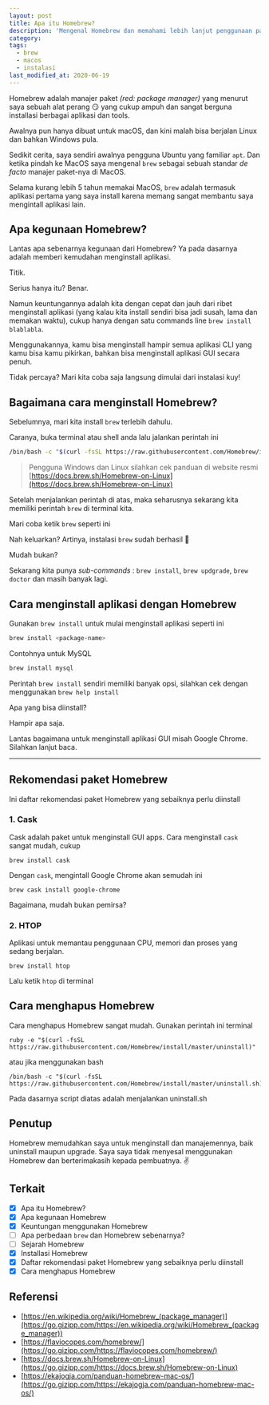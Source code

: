 ```yaml
---
layout: post
title: Apa itu Homebrew?
description: 'Mengenal Homebrew dan memahami lebih lanjut penggunaan package manager Homebrew secara praktis dan mudah.'
category:
tags:
  - brew
  - macos
  - instalasi
last_modified_at: 2020-06-19
---
```


Homebrew adalah manajer paket *(red: package manager)* yang menurut saya sebuah alat perang :smirk: yang cukup ampuh dan sangat berguna installasi berbagai aplikasi dan tools.

Awalnya pun hanya dibuat untuk macOS, dan kini malah bisa berjalan Linux dan bahkan Windows pula.

Sedikit cerita, saya sendiri awalnya pengguna Ubuntu yang familiar `apt`. Dan ketika pindah ke MacOS saya mengenal `brew` sebagai sebuah standar *de facto* manajer paket-nya di MacOS.

Selama kurang lebih 5 tahun memakai MacOS, `brew` adalah termasuk aplikasi pertama yang saya install karena memang sangat membantu saya mengintall aplikasi lain.

## Apa kegunaan Homebrew?

Lantas apa sebenarnya kegunaan dari Homebrew? Ya pada dasarnya adalah memberi kemudahan menginstall aplikasi.

Titik.

Serius hanya itu? Benar.

Namun keuntungannya adalah kita dengan cepat dan jauh dari ribet menginstall aplikasi (yang kalau kita install sendiri bisa jadi susah, lama dan memakan waktu), cukup hanya dengan satu commands line `brew install blablabla`.

Menggunakannya, kamu bisa menginstall hampir semua aplikasi CLI yang kamu bisa kamu pikirkan, bahkan bisa menginstall aplikasi GUI secara penuh.

Tidak percaya? Mari kita coba saja langsung dimulai dari instalasi kuy!

## Bagaimana cara menginstall Homebrew?

Sebelumnya, mari kita install `brew` terlebih dahulu.

Caranya, buka terminal atau shell anda lalu jalankan perintah ini

```sh
/bin/bash -c "$(curl -fsSL https://raw.githubusercontent.com/Homebrew/install/master/install.sh)"
```

> Pengguna Windows dan Linux silahkan cek panduan di website resmi [https://docs.brew.sh/Homebrew-on-Linux](https://docs.brew.sh/Homebrew-on-Linux)

Setelah menjalankan perintah di atas, maka seharusnya sekarang kita memiliki perintah `brew` di terminal kita.

Mari coba ketik `brew` seperti ini

<amp-img src="/assets/post/homebrew/brew.png" width="900" height="678" layout="responsive" alt="AMP"></amp-img>

Nah keluarkan? Artinya, instalasi `brew` sudah berhasil :tada:

Mudah bukan?

Sekarang kita punya *sub-commands* : `brew install`, `brew updgrade`, `brew doctor` dan masih banyak lagi.

## Cara menginstall aplikasi dengan Homebrew

Gunakan `brew install` untuk mulai menginstall aplikasi seperti ini

```sh
brew install <package-name>
```

Contohnya untuk MySQL

```sh
brew install mysql
```

Perintah `brew install` sendiri memiliki banyak opsi, silahkan cek dengan menggunakan `brew help install`

<amp-img src="/assets/post/homebrew/brew-help-install.png" width="900" height="1272" layout="responsive" alt="AMP"></amp-img>

Apa yang bisa diinstall?

Hampir apa saja.

Lantas bagaimana untuk menginstall aplikasi GUI misah Google Chrome. Silahkan lanjut baca.

***

## Rekomendasi paket Homebrew

Ini daftar rekomendasi paket Homebrew yang sebaiknya perlu diinstall

### 1. Cask

Cask adalah paket untuk menginstall GUI apps. Cara menginstall `cask` sangat mudah, cukup

```
brew install cask
```

Dengan `cask`, mengintall Google Chrome akan semudah ini

`brew cask install google-chrome`

Bagaimana, mudah bukan pemirsa?

### 2. HTOP

Aplikasi untuk memantau penggunaan CPU, memori dan proses yang sedang berjalan.

```
brew install htop
```

Lalu ketik `htop` di terminal


## Cara menghapus Homebrew

Cara menghapus Homebrew sangat mudah. Gunakan perintah ini terminal

```
ruby -e "$(curl -fsSL https://raw.githubusercontent.com/Homebrew/install/master/uninstall)"
```

atau jika menggunakan bash

```
/bin/bash -c "$(curl -fsSL https://raw.githubusercontent.com/Homebrew/install/master/uninstall.sh)"
```

Pada dasarnya script diatas adalah menjalankan uninstall.sh

## Penutup

Homebrew memudahkan saya untuk menginstall dan manajemennya, baik uninstall maupun upgrade. Saya saya tidak menyesal menggunakan Homebrew dan berterimakasih kepada pembuatnya. :v:

## Terkait

- [x] Apa itu Homebrew?
- [x] Apa kegunaan Homebrew
- [x] Keuntungan menggunakan Homebrew
- [ ] Apa perbedaan `brew` dan Homebrew sebenarnya?
- [ ] Sejarah Homebrew
- [x] Installasi Homebrew
- [x] Daftar rekomendasi paket Homebrew yang sebaiknya perlu diinstall
- [x] Cara menghapus Homebrew

## Referensi

* [https://en.wikipedia.org/wiki/Homebrew_(package_manager)](https://go.gizipp.com/https://en.wikipedia.org/wiki/Homebrew_(package_manager))
* [https://flaviocopes.com/homebrew/](https://go.gizipp.com/https://flaviocopes.com/homebrew/)
* [https://docs.brew.sh/Homebrew-on-Linux](https://go.gizipp.com/https://docs.brew.sh/Homebrew-on-Linux)
* [https://ekajogja.com/panduan-homebrew-mac-os/](https://go.gizipp.com/https://ekajogja.com/panduan-homebrew-mac-os/)
